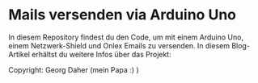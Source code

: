 # Mails versenden via Arduino Uno

In diesem Repository findest du den Code, um mit einem Arduino Uno, einem Netzwerk-Shield und Onlex Emails zu versenden. In diesem Blog-Artikel erhältst du weitere Infos über das Projekt: 


Copyright: Georg Daher (mein Papa :) )
